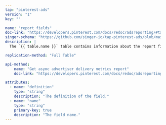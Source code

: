 ```yaml
---
tap: "pinterest-ads"
version: "1"
key: ""

name: "report_fields"
doc-link: "https://developers.pinterest.com/docs/redoc/adsreporting/#tag/reports"
singer-schema: "https://github.com/singer-io/tap-pinterest-ads/blob/master/tap_pinterest_ads/schemas/report_fields.json"
description: |
  The `{{ table.name }}` table contains information about the report fields definitions.

replication-method: "Full Table"

api-method:
    name: "Get async advertiser delivery metrics report"
    doc-link: "https://developers.pinterest.com/docs/redoc/adsreporting/#tag/reports"

attributes:
  - name: "definition"
    type: "string"
    description: "The definition of the field."
  - name: "name"
    type: "string"
    primary-key: true
    description: "The field name."
---
```

